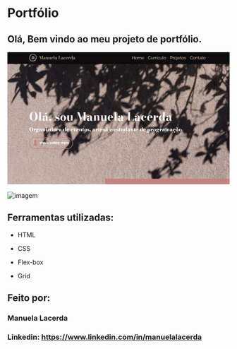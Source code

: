 # Portfólio 

## Olá, Bem vindo ao meu projeto de portfólio.

<img src="/images/site.jpg">

![imagem](https://1drv.ms/i/c/0b7bb504019c146b/IQRwJVVzy3d6SazudX4KE_cPAWclYfT_zDCR45tjEjeWzwE?width=929&height=551)

## Ferramentas utilizadas:

* HTML

* CSS

* Flex-box

* Grid

## Feito por:

### Manuela Lacerda

### Linkedin: https://www.linkedin.com/in/manuelalacerda


